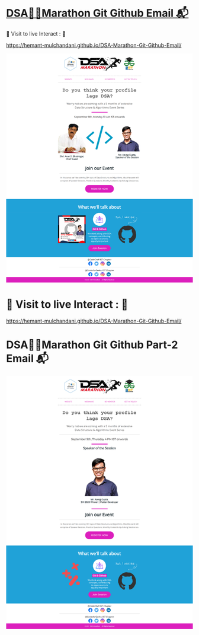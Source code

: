 # [DSA🏃‍♂️Marathon Git Github Email 📬](https://hemant-mulchandani.github.io/DSA-Marathon-Git-Github-Email/)

  📌 Visit to live Interact : 🔗

  https://hemant-mulchandani.github.io/DSA-Marathon-Git-Github-Email/ 

![Mail Capture](https://github.com/Hemant-Mulchandani/DSA-Marathon-Git-Github-Email/blob/main/DSA%20Marathon%20Git%20and%20Github%20Mail%20Capture.png) 

# 📌 Visit to live Interact : 🔗

 https://hemant-mulchandani.github.io/DSA-Marathon-Git-Github-Email/ 


# DSA🏃‍♂️Marathon Git Github Part-2 Email 📬

![Mail Capture](DSA%20Marathon%20Git%20%26%20Github%20%23Session_2%20Mail%20Capture.png)


